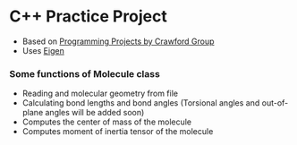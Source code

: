 # C++ Practice Project
- Based on [Programming Projects by Crawford Group](https://github.com/CrawfordGroup/ProgrammingProjects)
- Uses [Eigen](https://eigen.tuxfamily.org/index.php?title=Main_Page)

### Some functions of Molecule class
- Reading and molecular geometry from file
- Calculating bond lengths and bond angles (Torsional angles and out-of-plane angles will be added soon)
- Computes the center of mass of the molecule
- Computes moment of inertia tensor of the molecule